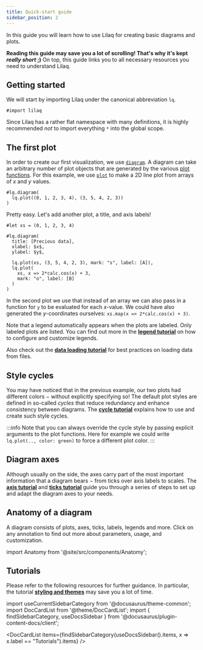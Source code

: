 ```yaml
---
title: Quick-start guide
sidebar_position: 2
---
```


In this guide you will learn how to use Lilaq for creating basic diagrams and plots. 

**Reading this guide may save you a lot of scrolling! That's why it's kept _really short_ ;)**
On top, this guide links you to all necessary resources you need to understand Lilaq. 


## Getting started

We will start by importing Lilaq under the canonical abbreviation `lq`.
```typ
#import lilaq
```
Since Lilaq has a rather flat namespace with many definitions, it is highly recommended *not* to import everything `*` into the global scope. 




## The first plot

In order to create our first visualization, we use [`diagram`](./reference/diagram). A diagram can take an arbitrary number of plot objects that are generated by the various [plot functions](./plot-types). For this example, we use [`plot`](./reference/plot) to make a 2D line plot from arrays of $x$ and $y$ values. 

```typ example
#lq.diagram(
  lq.plot((0, 1, 2, 3, 4), (3, 5, 4, 2, 3))
)
```
Pretty easy. Let's add another plot, a title, and axis labels!
```typ example
#let xs = (0, 1, 2, 3, 4)

#lq.diagram(
  title: [Precious data],
  xlabel: $x$, 
  ylabel: $y$,

  lq.plot(xs, (3, 5, 4, 2, 3), mark: "s", label: [A]),
  lq.plot(
    xs, x => 2*calc.cos(x) + 3, 
    mark: "o", label: [B]
  )
)
```
In the second plot we use that instead of an array we can also pass in a function for `y` to be evaluated for each $x$-value. We could have also generated the $y$-coordinates ourselves: `xs.map(x => 2*calc.cos(x) + 3)`. 

Note that a legend automatically appears when the plots are labeled. Only labeled plots are listed. You can find out more in the [**legend tutorial**](./tutorials/legend) on how to configure and customize legends. 

Also check out the [**data loading tutorial**](./tutorials/data-loading) for best practices on loading data from files. 




## Style cycles

You may have noticed that in the previous example, our two plots had different colors − without explicitly specifying so! The default plot styles are defined in so-called _cycles_ that reduce redundancy and enhance consistency between diagrams. The [**cycle tutorial**](tutorials/cycles) explains how to use and create such style cycles. 

:::info
Note that you can always override the cycle style by passing explicit arguments to the plot functions. Here for example we could write `lq.plot(.., color: green)` to force a different plot color. 
:::




## Diagram axes

Although usually on the side, the axes carry part of the most important information that a diagram bears − from ticks over axis labels to scales. The [**axis tutorial**](tutorials/axis) and [**ticks tutorial**](tutorials/ticks) guide you through a series of steps to set up and adapt the diagram axes to your needs.  




## Anatomy of a diagram

A diagram consists of plots, axes, ticks, labels, legends and more. Click on any annotation to find out more about parameters, usage, and customization. 

import Anatomy from '@site/src/components/Anatomy';

<Anatomy />




## Tutorials

Please refer to the following resources for further guidance. In particular, the tutorial [**styling and themes**](tutorials/styling-and-themes) may save you a lot of time. 

import useCurrentSidebarCategory from '@docusaurus/theme-common';
import DocCardList from '@theme/DocCardList';
import { findSidebarCategory, useDocsSidebar } from '@docusaurus/plugin-content-docs/client';

<DocCardList items={findSidebarCategory(useDocsSidebar().items, x => x.label == "Tutorials").items} />
 